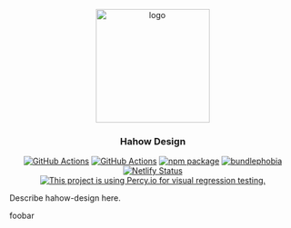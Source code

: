 <p align="center">
  <a href="https://hahow.github.io/hh-classroom">
    <img width=200px height=200px src="https://user-images.githubusercontent.com/559351/56355239-65e0c300-6208-11e9-894d-67c09156aec9.png" alt="logo">
  </a>
</p>

<h3 align="center">Hahow Design</h3>

<div align="center">

[![GitHub Actions][build-badge]][build]
[![GitHub Actions][build-percy-badge]][build-percy]
[![npm package][npm-badge]][npm]
[![bundlephobia][bundlephobia-badge]][bundlephobia]
[![Netlify Status][netlify-badge]][netlify]
[![This project is using Percy.io for visual regression testing.][percy-badge]][percy]

</div>

Describe hahow-design here.

foobar

[build-badge]: https://github.com/hahow/hahow-design/workflows/CI%2FCD/badge.svg
[build]: https://github.com/hahow/hahow-design/actions?query=workflow%3A%22CI%2FCD%22

[build-percy-badge]: https://github.com/hahow/hahow-design/workflows/Percy/badge.svg
[build-percy]: https://github.com/hahow/hahow-design/actions?query=workflow%3A%22Percy%22

[npm-badge]: https://img.shields.io/npm/v/@hahow/hahow-design.png
[npm]: https://www.npmjs.org/package/npm-package

[bundlephobia-badge]: https://img.shields.io/bundlephobia/minzip/@hahow/hahow-design
[bundlephobia]: https://bundlephobia.com/result?p=@hahow/hahow-design

[netlify-badge]: https://api.netlify.com/api/v1/badges/52756309-7c5b-48e1-a03a-8472c4862f29/deploy-status
[netlify]: https://app.netlify.com/sites/stupefied-brattain-0173bb/deploys

[percy-badge]: https://percy.io/static/images/percy-badge.svg
[percy]: https://percy.io/Hahow/hahow-design
